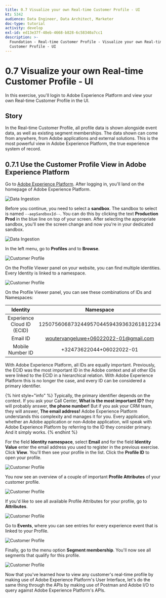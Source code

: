 ```yaml
---
title: 0.7 Visualize your own Real-time Customer Profile - UI
kt: 5342
audience: Data Engineer, Data Architect, Marketer
doc-type: tutorial
activity: develop
exl-id: ed13e37f-48eb-4668-b828-6c58340a7cc1
description: >-
  Foundation - Real-time Customer Profile - Visualize your own Real-time
  Customer Profile - UI
---
```


# 0.7 Visualize your own Real-time Customer Profile - UI

In this exercise, you'll login to Adobe Experience Platform and view your own Real-time Customer Profile in the UI.

## Story

In the Real-time Customer Profile, all profile data is shown alongside event data, as well as existing segment memberships. The data shown can come from anywhere, from Adobe applications and external solutions. This is the most powerful view in Adobe Experience Platform, the true experience system of record.

## 0.7.1 Use the Customer Profile View in Adobe Experience Platform

Go to [Adobe Experience Platform](https://experience.adobe.com/platform). After logging in, you'll land on the homepage of Adobe Experience Platform.

![Data Ingestion](../images/home.png)

Before you continue, you need to select a **sandbox**. The sandbox to select is named `--aepSandboxId--`. You can do this by clicking the text **Production Prod** in the blue line on top of your screen. After selecting the appropriate sandbox, you'll see the screen change and now you're in your dedicated sandbox.

![Data Ingestion](../images/sb1.png)

In the left menu, go to **Profiles** and to **Browse**.

![Customer Profile](../images/homemenu.png)

On the Profile Viewer panel on your website, you can find multiple identities. Every Identity is linked to a namespace.

![Customer Profile](../images/identities.png)

On the Profile Viewer panel, you can see these combinations of IDs and Namespaces:

|          Identity          |                Namespace               |
| :------------------------: | :------------------------------------: |
| Experience Cloud ID (ECID) | 12507560687324495704459439363261812234 |
|          Email ID          |  woutervangeluwe+06022022-01@gmail.com |
|      Mobile Number ID      |        +32473622044+06022022-01        |

With Adobe Experience Platform, all IDs are equally important. Previously, the ECID was the most important ID in the Adobe context and all other IDs were linked to the ECID in a hierarchical relation. With Adobe Experience Platform this is no longer the case, and every ID can be considered a primary identifier.

{% hint style="info" %}
Typically, the primary identifier depends on the context. If you ask your Call Center, **What is the most important ID?** they will probably answer, **the phone number!** But if you ask your CRM team, they will answer, **The email address!** Adobe Experience Platform understands this complexity and manages it for you. Every application, whether an Adobe application or non-Adobe application, will speak with Adobe Experience Platform by referring to the ID they consider primary. And it simply works.
{% endhint %}

For the field **Identity namespace**, select **Email** and for the field **Identity Value** enter the email address you used to register in the previous exercise. Click **View**. You'll then see your profile in the list. Click the **Profile ID** to open your profile.

![Customer Profile](../images/popupecid.png)

You now see an overview of a couple of important **Profile Attributes** of your customer profile.

![Customer Profile](../images/profile.png)

If you'd like to see all available Profile Attributes for your profile, go to **Attributes**.

![Customer Profile](../images/profilattr.png)

Go to **Events**, where you can see entries for every experience event that is linked to your Profile.

![Customer Profile](../images/profileee.png)

Finally, go to the menu option **Segment membership**. You'll now see all segments that qualify for this profile.

![Customer Profile](../images/profileseg.png)

Now that you've learned how to view any customer's real-time profile by making use of Adobe Experience Platform's User Interface, let's do the same thing through the APIs by making use of Postman and Adobe I/O to query against Adobe Experience Platform's APIs.
